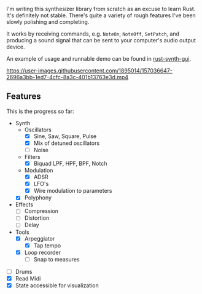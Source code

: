 I'm writing this synthesizer library from scratch as an excuse to learn Rust.  
It's definitely not stable. There's quite a variety of rough features I've been slowly polishing and completing. 

It works by receiving commands, e.g. `NoteOn`, `NoteOff`, `SetPatch`, 
and producing a sound signal that can be sent to your computer's audio output device.

An example of usage and runnable demo can be found in [rust-synth-gui](https://github.com/vitobasso/rust-synth-gui). 

https://user-images.githubusercontent.com/1895014/157036647-2696a3bb-1ed7-4cfc-8a3c-401b13763e3d.mp4


## Features
This is the progress so far:
- Synth
  - Oscillators
      - [x] Sine, Saw, Square, Pulse
      - [x] Mix of detuned oscillators
      - [ ] Noise
  - Filters
      - [x] Biquad LPF, HPF, BPF, Notch
  - Modulation
      - [x] ADSR
      - [x] LFO's
      - [x] Wire modulation to parameters
  - [x] Polyphony
- Effects
    - [ ] Compression
    - [ ] Distortion
    - [ ] Delay
- Tools
  - [x] Arpeggiator
      - [x] Tap tempo
  - [x] Loop recorder
      - [ ] Snap to measures
- [ ] Drums
- [x] Read Midi
- [x] State accessible for visualization
